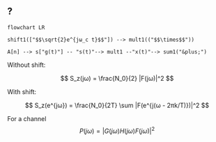 ## ?

```mermaid
flowchart LR

shift1(["$$\sqrt{2}e^{jω_c t}$$"]) --> mult1(("$$\times$$"))

A[n] --> s["g(t)"] -- "s(t)"--> mult1 --"x(t)"--> sum1("&plus;")
```

Without shift:

$$
S_z(jω) = \frac{N_0}{2} |F(jω)|^2
$$

With shift:

$$
S_z(e^{jω}) = \frac{N_0}{2T} \sum |F(e^{j(ω - 2πk/T)})|^2
$$

For a channel
$$
P(jω) = \left|G(jω) H(jω) F(jω)\right|^2
$$
